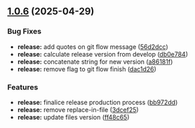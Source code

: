 ## [1.0.6](https://github.com/seicifarre/release-config/compare/v1.0.5...v1.0.6) (2025-04-29)


### Bug Fixes

* **release:** add quotes on git flow message ([56d2dcc](https://github.com/seicifarre/release-config/commit/56d2dcc9ee513aa4e76e881f01224e8031873d5b))
* **release:** calculate release version from develop ([db0e784](https://github.com/seicifarre/release-config/commit/db0e78489719c1ed32144030e631d8d4315574e3))
* **release:** concatenate string for new version ([a86181f](https://github.com/seicifarre/release-config/commit/a86181fb5c2c0a01e730fd53042e49b8123eb566))
* **release:** remove flag to git flow finish ([dac1d26](https://github.com/seicifarre/release-config/commit/dac1d2690644581e190645eb7f9335f5f1e7afeb))


### Features

* **release:** finalice release production process ([bb972dd](https://github.com/seicifarre/release-config/commit/bb972dd45987a0722aa62d1581f0ba480792855e))
* **release:** remove replace-in-file ([3dcef25](https://github.com/seicifarre/release-config/commit/3dcef25f9073fa31145973d17f01cde46a207a5d))
* **release:** update files version ([ff48c65](https://github.com/seicifarre/release-config/commit/ff48c6591f9988d66c407858c074b42c4828e2e1))




